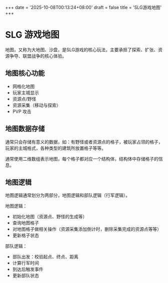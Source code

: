 +++
date = '2025-10-08T00:13:24+08:00'
draft = false
title = 'SLG游戏地图'
+++

# SLG 游戏地图

地图，又称为大地图、沙盘，是SLG游戏的核心玩法，主要承担了探索、扩张、资源争夺、联盟战争的核心体验。

## 地图核心功能

- 网格化地图
- 玩家主城显示
- 资源点/野怪
- 资源采集（移动与探索）
- PVP 攻击

## 地图数据存储

通常只会存储有意义的数据，如：有野怪或者资源点的格子，被玩家占领的格子，玩家的主城格式，各种类型的建筑所放置格子等等。

通常使用二维数组表示地图，每个格子都对应一个结构体，结构体中存储格子的信息。

## 地图逻辑

地图逻辑通常划分为两部分，地图逻辑和部队逻辑（行军逻辑）。

地图逻辑：
- 初始化地图（资源点、野怪的生成等）
- 查询地图格子
- 对地图格子做相关操作（资源采集添加倒计时，删除采集完成的资源点等等）
- 更新格子状态

部队逻辑：
- 部队出发：校验起点、终点、距离
- 计算行军时间
- 到达后触发事件
- 更新部队状态


